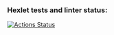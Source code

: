 ### Hexlet tests and linter status:
[![Actions Status](https://github.com/yfcnirf/qa-engineer-project-85/actions/workflows/hexlet-check.yml/badge.svg)](https://github.com/yfcnirf/qa-engineer-project-85/actions)